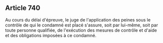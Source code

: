 Article 740
----
Au cours du délai d'épreuve, le juge de l'application des peines sous le
contrôle de qui le condamné est placé s'assure, soit par lui-même, soit par
toute personne qualifiée, de l'exécution des mesures de contrôle et d'aide et
des obligations imposées à ce condamné.
